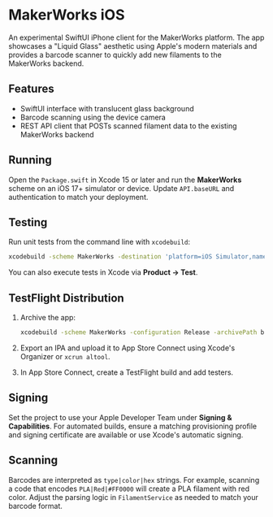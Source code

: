 # MakerWorks iOS

An experimental SwiftUI iPhone client for the MakerWorks platform. The app showcases a "Liquid Glass" aesthetic using Apple's modern materials and provides a barcode scanner to quickly add new filaments to the MakerWorks backend.

## Features
- SwiftUI interface with translucent glass background
- Barcode scanning using the device camera
- REST API client that POSTs scanned filament data to the existing MakerWorks backend

## Running
Open the `Package.swift` in Xcode 15 or later and run the **MakerWorks** scheme on an iOS 17+ simulator or device. Update `API.baseURL` and authentication to match your deployment.

## Testing

Run unit tests from the command line with `xcodebuild`:

```sh
xcodebuild -scheme MakerWorks -destination 'platform=iOS Simulator,name=iPhone 15' test
```

You can also execute tests in Xcode via **Product → Test**.

## TestFlight Distribution

1. Archive the app:

   ```sh
   xcodebuild -scheme MakerWorks -configuration Release -archivePath build/MakerWorks.xcarchive archive
   ```
2. Export an IPA and upload it to App Store Connect using Xcode's Organizer or `xcrun altool`.
3. In App Store Connect, create a TestFlight build and add testers.

## Signing

Set the project to use your Apple Developer Team under **Signing & Capabilities**. For automated builds, ensure a matching provisioning profile and signing certificate are available or use Xcode's automatic signing.

## Scanning
Barcodes are interpreted as `type|color|hex` strings. For example, scanning a code that encodes `PLA|Red|#FF0000` will create a PLA filament with red color. Adjust the parsing logic in `FilamentService` as needed to match your barcode format.
